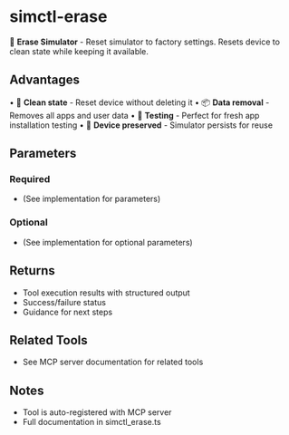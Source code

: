 # simctl-erase

🔄 **Erase Simulator** - Reset simulator to factory settings.
Resets device to clean state while keeping it available.

## Advantages

• 🔄 **Clean state** - Reset device without deleting it
• 📦 **Data removal** - Removes all apps and user data
• 🎯 **Testing** - Perfect for fresh app installation testing
• 💾 **Device preserved** - Simulator persists for reuse

## Parameters

### Required
- (See implementation for parameters)

### Optional
- (See implementation for optional parameters)

## Returns

- Tool execution results with structured output
- Success/failure status
- Guidance for next steps

## Related Tools

- See MCP server documentation for related tools

## Notes

- Tool is auto-registered with MCP server
- Full documentation in simctl_erase.ts
